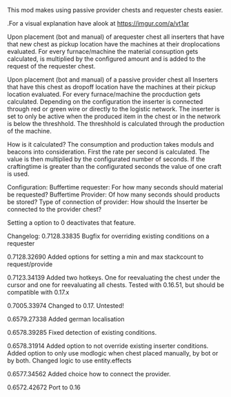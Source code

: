 This mod makes using passive provider chests and requester chests easier.

.For a visual explanation have alook at
<https://imgur.com/a/vt1ar>

Upon placement (bot and manual)  of arequester chest all inserters that have that new chest as pickup location have the machines at their droplocations evaluated. For every furnace/machine the material consuption gets calculated, is multiplied by the configured amount and is added to the request of the requester chest. 

Upon placement (bot and manual)  of a passive provider chest all Inserters that have this chest as dropoff location have the machines at their pickup location evaluated. For every furnace/machine the procduction gets calculated. Depending on the configuration the inserter is connected through red or green wire or directly to the logistic network. The inserter is set to only be active when the produced item in the chest or in the network is below the threshhold.
The threshhold is calculated through the production of the machine.

How is it calculated?
The consumption and production takes moduls and beacons into consideration.
First the rate per second is calculated. The value is then multiplied by the configurated number of seconds.
If the craftingtime is greater than the configurated seconds the value of one craft is used.

Configuration:
Buffertime requester: For how many seconds should material be requested?
Buffertime Provider: Of how many seconds should products be stored?
Type of connection of provider: How should the Inserter be connected to the provider chest?

Setting a option to 0 deactivates that feature.

Changelog:
0.7128.33835
Bugfix for overriding existing conditions on a requester

0.7128.32690
Added options for setting a min and max stackcount to request/provide

0.7123.34139
Added two hotkeys.
One for reevaluating the chest under the cursor and one for reevaluating all chests.
Tested with 0.16.51, but should be compatible with 0.17.x

0.7005.33974
Changed to 0.17.
Untested!

0.6579.27338
Added german localisation

0.6578.39285
Fixed detection of existing conditions.

0.6578.31914
Added option to not override existing inserter conditions.
Added option to only use modlogic when chest placed manually, by bot or by both.
Changed logic to use entity.effects

0.6577.34562
Added choice how to connect the provider.

0.6572.42672
Port to 0.16